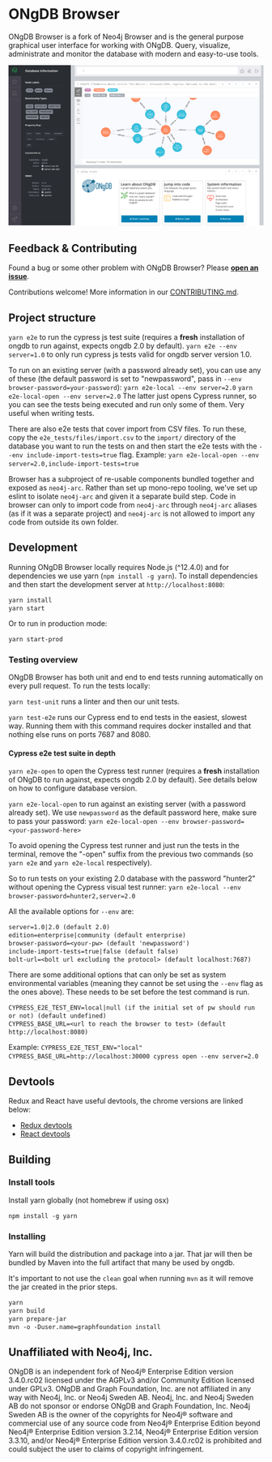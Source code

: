 # ONgDB Browser

ONgDB Browser is a fork of Neo4j Browser and is the general purpose graphical user interface for working with ONgDB. Query, visualize, administrate and monitor the database
with modern and easy-to-use tools.

![ongdb browser screenshot](./.github/ongdb-browser-screenshot.png)

## Feedback & Contributing

Found a bug or some other problem with ONgDB Browser? Please [**open an issue**](https://github.com/graphfoundation/ongdb-browser/issues).

Contributions welcome! More information in our [CONTRIBUTING.md](CONTRIBUTING.md).

## Project structure

`yarn e2e` to run the cypress js test suite (requires a **fresh** installation of ongdb to run against, expects ongdb 2.0 by default).
`yarn e2e --env server=1.0` to only run cypress js tests valid for ongdb server version 1.0.

To run on an existing server (with a password already set), you can use any of these (the default password is set to "newpassword", pass in `--env browser-password=your-password`): 
`yarn e2e-local --env server=2.0` 
`yarn e2e-local-open --env server=2.0` 
The latter just opens Cypress runner, so you can see the tests being executed and run only some of them. Very useful when writing tests.

There are also e2e tests that cover import from CSV files. To run these, copy the `e2e_tests/files/import.csv` to the `import/` directory of the database you want to run the tests on and then start the e2e tests with the `--env include-import-tests=true` flag.
Example: `yarn e2e-local-open --env server=2.0,include-import-tests=true`

Browser has a subproject of re-usable components bundled together and exposed as `neo4j-arc`. Rather than set up mono-repo tooling, we've set up eslint to isolate `neo4j-arc` and given it a separate build step. Code in browser can only to import code from `neo4j-arc` through `neo4j-arc` aliases (as if it was a separate project) and `neo4j-arc` is not allowed to import any code from outside its own folder.

## Development

Running ONgDB Browser locally requires Node.js (^12.4.0) and for dependencies we use yarn (`npm install -g yarn`).
To install dependencies and then start the development server at `http://localhost:8080`:

```shell
yarn install
yarn start
```

Or to run in production mode:

```shell
yarn start-prod
```

### Testing overview

ONgDB Browser has both unit and end to end tests running automatically on every pull request. To run the tests locally:

`yarn test-unit` runs a linter and then our unit tests.

`yarn test-e2e` runs our Cypress end to end tests in the easiest, slowest way. Running them with this command requires docker installed and that nothing else runs on ports 7687 and 8080.

#### Cypress e2e test suite in depth

`yarn e2e-open` to open the Cypress test runner (requires a **fresh** installation of ONgDB to run against, expects ongdb 2.0 by default). See details below on how to configure database version.

`yarn e2e-local-open` to run against an existing server (with a password already set). We use `newpassword` as the default password here, make sure to pass your password:
`yarn e2e-local-open --env browser-password=<your-password-here>`

To avoid opening the Cypress test runner and just run the tests in the terminal, remove the "-open" suffix from the previous two commands (so `yarn e2e` and `yarn e2e-local` respectively).

So to run tests on your existing 2.0 database with the password "hunter2" without opening the Cypress visual test runner:
`yarn e2e-local --env browser-password=hunter2,server=2.0`

All the available options for `--env` are:

```
server=1.0|2.0 (default 2.0)
edition=enterprise|community (default enterprise)
browser-password=<your-pw> (default 'newpassword')
include-import-tests=true|false (default false)
bolt-url=<bolt url excluding the protocol> (default localhost:7687)
```

There are some additional options that can only be set as system environmental variables (meaning they cannot be set using the `--env` flag as the ones above).
These needs to be set before the test command is run.

```
CYPRESS_E2E_TEST_ENV=local|null (if the initial set of pw should run or not) (default undefined)
CYPRESS_BASE_URL=<url to reach the browser to test> (default http://localhost:8080)
```

Example: `CYPRESS_E2E_TEST_ENV="local" CYPRESS_BASE_URL=http://localhost:30000 cypress open --env server=2.0`

## Devtools

Redux and React have useful devtools, the chrome versions are linked below: 

- [Redux devtools](https://chrome.google.com/webstore/detail/redux-devtools/lmhkpmbekcpmknklioeibfkpmmfibljd?hl=en)
- [React devtools](https://chrome.google.com/webstore/detail/react-developer-tools/fmkadmapgofadopljbjfkapdkoienihi?hl=en)

## Building

### Install tools

Install yarn globally (not homebrew if using osx)

```
npm install -g yarn
```

### Installing

Yarn will build the distribution and package into a jar. That jar will then be bundled by Maven into the full artifact that many be used by ongdb.

It's important to not use the `clean` goal when running `mvn` as it will remove the jar created in the prior steps.

```
yarn
yarn build
yarn prepare-jar
mvn -o -Duser.name=graphfoundation install
```

## Unaffiliated with Neo4j, Inc.
ONgDB is an independent fork of Neo4j® Enterprise Edition version 3.4.0.rc02 licensed under the AGPLv3 and/or Community Edition licensed under GPLv3.
ONgDB and Graph Foundation, Inc. are not affiliated in any way with Neo4j, Inc. or Neo4j Sweden AB.
Neo4j, Inc. and Neo4j Sweden AB do not sponsor or endorse ONgDB and Graph Foundation, Inc.
Neo4j Sweden AB is the owner of the copyrights for Neo4j® software and commercial use of any source code from Neo4j® Enterprise Edition beyond
Neo4j® Enterprise Edition version 3.2.14, Neo4j® Enterprise Edition version 3.3.10, and/or Neo4j® Enterprise Edition version 3.4.0.rc02 is prohibited
and could subject the user to claims of copyright infringement.
